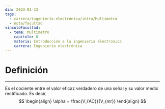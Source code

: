 ```yaml
---
dia: 2023-01-23
tags:
  - carrera/ingeniería-electrónica/intro/Multimetro
  - nota/facultad
vinculoFacultad:
  - tema: Multimetro
    capitulo: 6
    materia: Introducción a la ingeniería electronica
    carrera: Ingeniería electrónica
---
```

# Definición
---
Es el cociente entre el valor eficaz verdadero de una señal y su valor medio rectificado.
Es decir,
$$
\begin{align}
\alpha = \frac{V_{AC}}{V_{mr}}
\end{align}
$$
